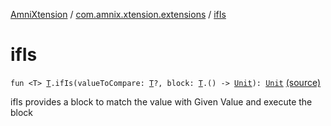 [AmniXtension](../index.md) / [com.amnix.xtension.extensions](index.md) / [ifIs](./if-is.md)

# ifIs

`fun <T> `[`T`](if-is.md#T)`.ifIs(valueToCompare: `[`T`](if-is.md#T)`?, block: `[`T`](if-is.md#T)`.() -> `[`Unit`](https://kotlinlang.org/api/latest/jvm/stdlib/kotlin/-unit/index.html)`): `[`Unit`](https://kotlinlang.org/api/latest/jvm/stdlib/kotlin/-unit/index.html) [(source)](https://github.com/AmniX/AmniXTension/tree/master/AmniXtension/src/main/java/com/amnix/xtension/extensions/GlobalExtensions.kt#L109)

ifIs provides a block to match the value with Given Value and execute the block

